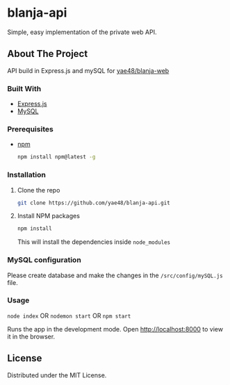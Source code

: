 # blanja-api

Simple, easy implementation of the private web API.

## About The Project

API build in Express.js and mySQL for [yae48/blanja-web](https://github.com/yae48/blanja-web)

### Built With

* [Express.js](https://expressjs.com/)
* [MySQL](https://www.mysql.com/)

### Prerequisites

* [npm](https://nodejs.org/en/download/)
  ```sh
  npm install npm@latest -g
  ```

### Installation

1. Clone the repo
   ```sh
   git clone https://github.com/yae48/blanja-api.git
   ```
2. Install NPM packages
   ```sh
   npm install
   ```
   This will install the dependencies inside `node_modules`

### MySQL configuration

Please create database and make the changes in the `/src/config/mySQL.js` file.

### Usage

`node index` OR `nodemon start` OR `npm start`

Runs the app in the development mode.
Open [http://localhost:8000](http://localhost:8000) to view it in the browser.

## License

Distributed under the MIT License.
